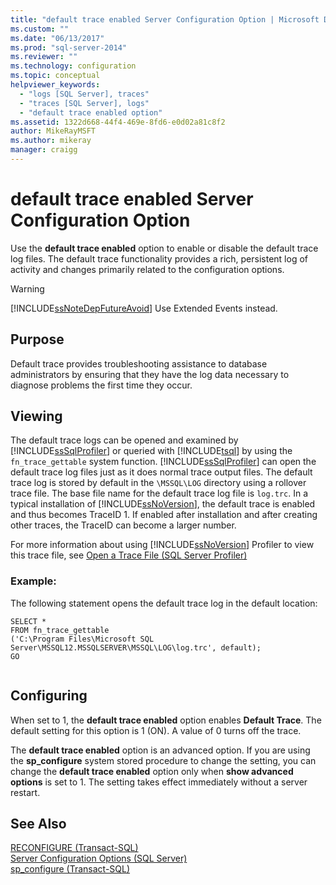 ```yaml
---
title: "default trace enabled Server Configuration Option | Microsoft Docs"
ms.custom: ""
ms.date: "06/13/2017"
ms.prod: "sql-server-2014"
ms.reviewer: ""
ms.technology: configuration
ms.topic: conceptual
helpviewer_keywords: 
  - "logs [SQL Server], traces"
  - "traces [SQL Server], logs"
  - "default trace enabled option"
ms.assetid: 1322d668-44f4-469e-8fd6-e0d02a81c8f2
author: MikeRayMSFT
ms.author: mikeray
manager: craigg
---
```

# default trace enabled Server Configuration Option
  Use the **default trace enabled** option to enable or disable the default trace log files. The default trace functionality provides a rich, persistent log of activity and changes primarily related to the configuration options.  
  
> [!WARNING]  
>  [!INCLUDE[ssNoteDepFutureAvoid](../../includes/ssnotedepfutureavoid-md.md)] Use Extended Events instead.  
  
## Purpose  
 Default trace provides troubleshooting assistance to database administrators by ensuring that they have the log data necessary to diagnose problems the first time they occur.  
  
## Viewing  
 The default trace logs can be opened and examined by [!INCLUDE[ssSqlProfiler](../../includes/sssqlprofiler-md.md)] or queried with [!INCLUDE[tsql](../../includes/tsql-md.md)] by using the `fn_trace_gettable` system function. [!INCLUDE[ssSqlProfiler](../../includes/sssqlprofiler-md.md)] can open the default trace log files just as it does normal trace output files. The default trace log is stored by default in the `\MSSQL\LOG` directory using a rollover trace file. The base file name for the default trace log file is `log.trc`. In a typical installation of [!INCLUDE[ssNoVersion](../../includes/ssnoversion-md.md)], the default trace is enabled and thus becomes TraceID 1. If enabled after installation and after creating other traces, the TraceID can become a larger number.  
  
 For more information about using [!INCLUDE[ssNoVersion](../../includes/ssnoversion-md.md)] Profiler to view this trace file, see [Open a Trace File &#40;SQL Server Profiler&#41;](../../tools/sql-server-profiler/open-a-trace-file-sql-server-profiler.md)  
  
### Example:  
 The following statement opens the default trace log in the default location:  
  
```  
SELECT *   
FROM fn_trace_gettable  
('C:\Program Files\Microsoft SQL Server\MSSQL12.MSSQLSERVER\MSSQL\LOG\log.trc', default);  
GO  
  
```  
  
## Configuring  
 When set to 1, the **default trace enabled** option enables **Default Trace**. The default setting for this option is 1 (ON). A value of 0 turns off the trace.  
  
 The **default trace enabled** option is an advanced option. If you are using the **sp_configure** system stored procedure to change the setting, you can change the **default trace enabled** option only when **show advanced options** is set to 1. The setting takes effect immediately without a server restart.  
  
## See Also  
 [RECONFIGURE &#40;Transact-SQL&#41;](/sql/t-sql/language-elements/reconfigure-transact-sql)   
 [Server Configuration Options &#40;SQL Server&#41;](server-configuration-options-sql-server.md)   
 [sp_configure &#40;Transact-SQL&#41;](/sql/relational-databases/system-stored-procedures/sp-configure-transact-sql)  
  
  
